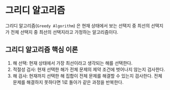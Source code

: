 그리디 알고리즘
===

그리디 알고리즘(`Greedy Algorithm`) 은 현재 상태에서 보는 선택지 중 최선의 선택지가 전체 선택지 중 최선의 선택지라고 가정하는 알고리즘이다.

## 그리디 알고리즘 핵심 이론

1. 해 선택: 현재 상태에서 가장 최선이라고 생각되는 해를 선택한다.
2. 적절성 검사: 현재 선택한 해가 전체 문제의 제약 조건에 벗어나지 않는지 검사한다.
3. 해 검사: 현재까지 선택한 해 집합이 전체 문제를 해결할 수 있는지 검사한다. 전체 문제를 해결하지 못하다면 1로 돌아가 같은 과정을 반복한다.

